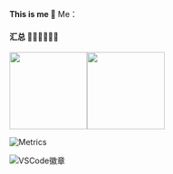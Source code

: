 <!--
 * @Author: Lumen
 * @Date: 2021-09-27 16:18:30
 * @LastEditTime: 2021-09-27 16:32:36
 * @LastEditors: Lumen
 * @Description:
 * 🐱‍🏍🐱‍🏍🐱‍🏍🐱‍🏍🐱‍🏍🐱‍🏍🐱‍🏍🐱‍🏍🐱‍🏍🐱‍🏍
-->

**This is me 👋**
Me：
#### 汇总 🐱‍🏍🐱‍🏍🐱‍🏍
<img align="" height="137px" src="https://github-readme-stats.vercel.app/api?username=Lumennnn&hide_title=true&show_icons=true&include_all_commits=true&line_height=21&locale=cn" /><img align="" height="137px" src="https://github-readme-stats.vercel.app/api/top-langs/?username=Lumennnn&hide_title=true&layout=compact&locale=cn" />

![Metrics](https://metrics.lecoq.io/Lumennnn?template=classic&config.timezone=Asia%2FShanghai)

![VSCode徽章](https://img.shields.io/badge/%E5%86%99%E4%BD%9C%E5%B7%A5%E5%85%B7-VS%20Code-blue)
